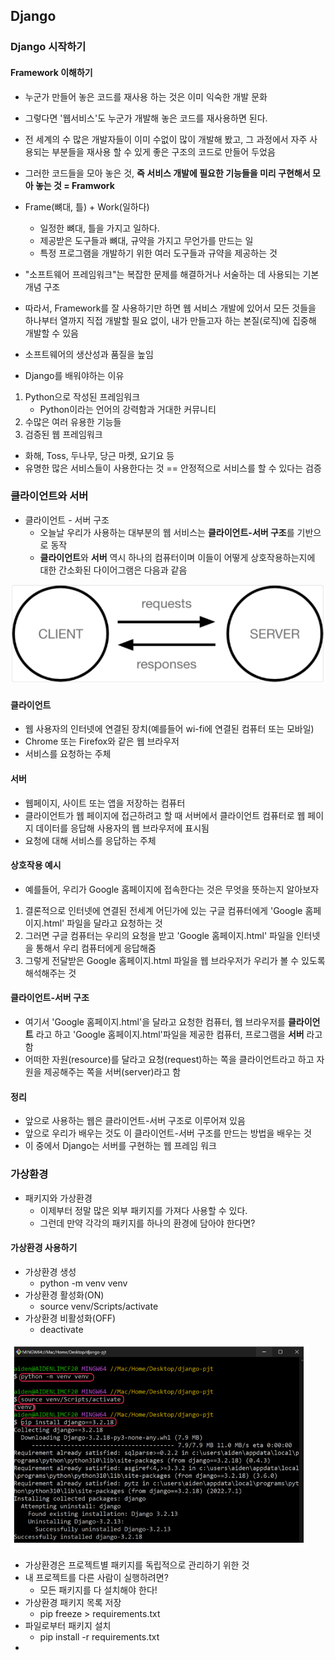 ## Django

### Django 시작하기

#### Framework 이해하기
- 누군가 만들어 놓은 코드를 재사용 하는 것은 이미 익숙한 개발 문화
- 그렇다면 '웹서비스'도 누군가 개발해 놓은 코드를 재사용하면 된다.
- 전 세계의 수 많은 개발자들이 이미 수없이 많이 개발해 봤고, 그 과정에서 자주 사용되는 부분들을 재사용 할 수 있게 좋은 구조의 코드로 만들어 두었음
- 그러한 코드들을 모아 놓은 것, **즉 서비스 개발에 필요한 기능들을 미리 구현해서 모아 놓는 것 = Framwork**
- Frame(뼈대, 틀) + Work(일하다)
  - 일정한 뼈대, 틀을 가지고 일하다.
  - 제공받은 도구들과 뼈대, 규약을 가지고 무언가를 만드는 일
  - 특정 프로그램을 개발하기 위한 여러 도구들과 규약을 제공하는 것
- "소프트웨어 프레임워크"는 복잡한 문제를 해결하거나 서술하는 데 사용되는 기본 개념 구조

- 따라서, Framework를 잘 사용하기만 하면 웹 서비스 개발에 있어서 모든 것들을 하나부터 열까지 직접 개발할 필요 없이, 내가 만들고자 하는 본질(로직)에 집중해 개발할 수 있음
- 소프트웨어의 생산성과 품질을 높임
  
- Django를 배워야하는 이유
1. Python으로 작성된 프레임워크
   - Python이라는 언어의 강력함과 거대한 커뮤니티
2. 수많은 여러 유용한 기능들
3. 검증된 웹 프레임워크 
  - 화해, Toss, 두나무, 당근 마켓, 요기요 등
  - 유명한 많은 서비스들이 사용한다는 것 == 안정적으로 서비스를 할 수 있다는 검증

### 클라이언트와 서버
- 클라이언트 - 서버 구조
  - 오늘날 우리가 사용하는 대부분의 웹 서비스는 **클라이언트-서버 구조**를 기반으로 동작
  - **클라이언트**와 **서버** 역시 하나의 컴퓨터이며 이들이 어떻게 상호작용하는지에 대한 간소화된 다이어그램은 다음과 같음

![클라이언트와서버](../image/Django///캡처_001.PNG)

#### 클라이언트
- 웹 사용자의 인터넷에 연결된 장치(예를들어 wi-fi에 연결된 컴퓨터 또는 모바일)
- Chrome 또는 Firefox와 같은 웹 브라우저
- 서비스를 요청하는 주체

#### 서버
- 웹페이지, 사이트 또는 앱을 저장하는 컴퓨터
- 클라이언트가 웹 페이지에 접근하려고 할 때 서버에서 클라이언트 컴퓨터로 웹 페이지 데이터를 응답해 사용자의 웹 브라우저에 표시됨
- 요청에 대해 서비스를 응답하는 주체

#### 상호작용 예시
- 예를들어, 우리가 Google 홈페이지에 접속한다는 것은 무엇을 뜻하는지 알아보자
1. 결론적으로 인터넷에 연결된 전세계 어딘가에 있는 구글 컴퓨터에게 'Google 홈페이지.html' 파일을 달라고 요청하는 것
2. 그러면 구글 컴퓨터는 우리의 요청을 받고 'Google 홈페이지.html' 파일을 인터넷을 통해서 우리 컴퓨터에게 응답해줌
3. 그렇게 전달받은 Google 홈페이지.html 파일을 웹 브라우저가 우리가 볼 수 있도록 해석해주는 것

#### 클라이언트-서버 구조
- 여기서 'Google 홈페이지.html'을 달라고 요청한 컴퓨터, 웹 브라우저를 **클라이언트** 라고 하고 'Google 홈페이지.html'파일을 제공한 컴퓨터, 프로그램을 **서버** 라고 함
- 어떠한 자원(resource)를 달라고 요청(request)하는 쪽을 클라이언트라고 하고 자원을 제공해주는 쪽을 서버(server)라고 함
#### 정리
- 앞으로 사용하는 웹은 클라이언트-서버 구조로 이루어져 있음
- 앞으로 우리가 배우는 것도 이 클라이언트-서버 구조를 만드는 방법을 배우는 것
- 이 중에서 Django는 서버를 구현하는 웹 프레임 워크

### 가상환경
- 패키지와 가상환경
  - 이제부터 정말 많은 외부 패키지를 가져다 사용할 수 있다.
  - 그런데 만약 각각의 패키지를 하나의 환경에 담아야 한다면?

#### 가상환경 사용하기
- 가상환경 생성
  - python -m venv venv
- 가상환경 활성화(ON)
  - source venv/Scripts/activate
- 가상환경 비활성화(OFF)
  - deactivate

![가상환경](../image/Django///캡처_002.PNG)

- 가상환경은 프로젝트별 패키지를 독립적으로 관리하기 위한 것
- 내 프로젝트를 다른 사람이 실행하려면?
  - 모든 패키지를 다 설치해야 한다!
- 가상환경 패키지 목록 저장
  - pip freeze > requirements.txt
- 파일로부터 패키지 설치
  - pip install -r requirements.txt
- 